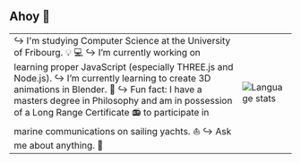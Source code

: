 ## Ahoy 👋

<table>
  <tr>
    <td>
↪ I'm studying Computer Science at the University of Fribourg. 💡 💻
↪ I’m currently working on learning proper JavaScript (especially THREE.js and Node.js).
↪ I’m currently learning to create 3D animations in Blender. 🎨
↪ Fun fact: I have a masters degree in Philosophy and am in possession of a Long Range Certificate 📻 to participate in marine communications on sailing yachts. ⛵
↪ Ask me about anything. 💭
    </td>
    <td><img src="https://github-readme-stats.vercel.app/api/top-langs/?username=oliolioli&layout=compact&langs_count=8" alt="Language stats"></td>
  </tr>
</table>



